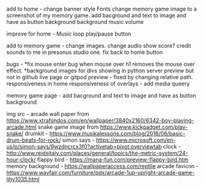 
add to home - 
change banner style
Fonts
change memory game image to a screenshot of my memory game. 
add bacground and text to image and have as button background
background music volume


improve for home - 
Music loop
play/pause button

add to memory game - 
change images.
change audio
show score? 
credit sounds to me in presonus studio one.
fix back to home button


bugs - 
*fix mouse enter bug when mouse over h1 removes the mouse over effect. 
*background images for divs showing in python server preview but not in github live page or gitpod preview - fixed by changing relative path.
responsiveness in home
responsiveness of overlays - add media queery


memory game page -
add bacground and text to image and have as button background








img src - 
arcade wall paper from https://www.xtrafondos.com/en/wallpaper/3840x2160/6342-boy-playing-arcade.html
snake game image from https://www.kickgadget.com/play-snake/
drumkit - https://www.musikalessons.com/blog/2016/06/basic-drum-beats-for-rock/
simon says - https://www.microsoft.com/en-us/p/simon-says/9wzdncrcx3f0?activetab=pivot:overviewtab
clock - http://www.reidsitaly.com/places/general/topics/the-metric-system/24-hour-clock/
flappy bird - https://mana-fun.com/preview-flappy-bird.htm
memory background - https://wallpaperaccess.com/reptile
arcade favicon - https://www.wayfair.com/furniture/pdx/arcade-1up-upright-arcade-game-ljhy1035.html